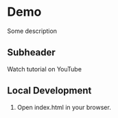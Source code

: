 # Demo

Some description


## Subheader

Watch tutorial on YouTube


## Local Development

1. Open index.html in your browser.
